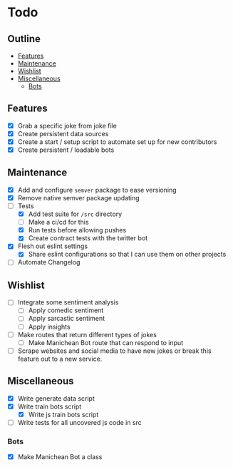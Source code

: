 # Todo

## Outline

- [Features](#features)
- [Maintenance](#maintenance)
- [Wishlist](#wishlist)
- [Miscellaneous](#miscellaneous)
    - [Bots](#bots)

## Features
- [x] Grab a specific joke from joke file
- [x] Create persistent data sources
- [x] Create a start / setup script to automate set up for new contributors
- [x] Create persistent / loadable bots

## Maintenance
- [x] Add and configure ```semver``` package to ease versioning
- [x] Remove native semver package updating
- [ ] Tests
    - [x] Add test suite for `/src` directory
    - [ ] Make a ci/cd for this
    - [x] Run tests before allowing pushes
    - [x] Create contract tests with the twitter bot
- [x] Flesh out eslint settings
    - [x] Share eslint configurations so that I can use them on other projects
- [ ] Automate Changelog

## Wishlist
- [ ] Integrate some sentiment analysis
    - [ ] Apply comedic sentiment
    - [ ] Apply sarcastic sentiment
    - [ ] Apply insights
- [ ] Make routes that return different types of jokes
    - [ ] Make Manichean Bot route that can respond to input
- [ ] Scrape websites and social media to have new jokes or break this feature out to a new service.

## Miscellaneous
- [x] Write generate data script
- [x] Write train bots script
    - [x] Write js train bots script
- [ ] Write tests for all uncovered js code in src

### Bots
- [x] Make Manichean Bot a class
